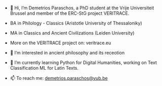 - 👋 Hi, I’m Demetrios Paraschos, a PhD student at the Vrije Universiteit Brussel and member of the ERC-StG project VERITRACE.
- BA in Philology - Classics (Aristotle University of Thessaloniky)
- MA in Classics and Ancient Civilizations (Leiden University)
- More on the VERITRACE project on: veritrace.eu

- 👀 I’m interested in ancient philosophy and its receotion
- 🌱 I’m currently learning Python for Digital Humanities, working on Text Classification ML for Latin Texts.
- 📫 To reach me: demetrios.paraschos@vub.be
